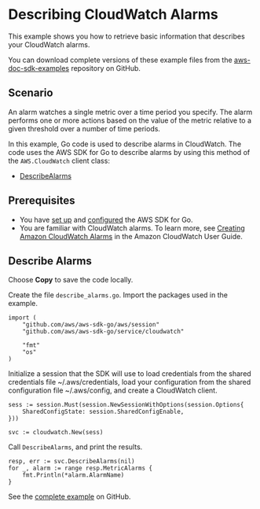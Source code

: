 # Describing CloudWatch Alarms<a name="cw-example-describing-alarms"></a>

This example shows you how to retrieve basic information that describes your CloudWatch alarms\.

You can download complete versions of these example files from the [aws\-doc\-sdk\-examples](https://github.com/awsdocs/aws-doc-sdk-examples/tree/master/go/example_code/cloudwatch) repository on GitHub\.

## Scenario<a name="cw-describe-alarms-scenario"></a>

An alarm watches a single metric over a time period you specify\. The alarm performs one or more actions based on the value of the metric relative to a given threshold over a number of time periods\.

In this example, Go code is used to describe alarms in CloudWatch\. The code uses the AWS SDK for Go to describe alarms by using this method of the `AWS.CloudWatch` client class:
+  [DescribeAlarms](https://docs.aws.amazon.com/sdk-for-go/api/service/cloudwatch/#CloudWatch.DescribeAlarms) 

## Prerequisites<a name="cw-describe-alarms-prerequisites"></a>
+ You have [set up](setting-up.md) and [configured](configuring-sdk.md) the AWS SDK for Go\.
+ You are familiar with CloudWatch alarms\. To learn more, see [Creating Amazon CloudWatch Alarms](https://docs.aws.amazon.com/AmazonCloudWatch/latest/monitoring/AlarmThatSendsEmail.html) in the Amazon CloudWatch User Guide\.

## Describe Alarms<a name="cw-example-alarms"></a>

Choose **Copy** to save the code locally\.

Create the file `describe_alarms.go`\. Import the packages used in the example\.

```
import (
    "github.com/aws/aws-sdk-go/aws/session"
    "github.com/aws/aws-sdk-go/service/cloudwatch"

    "fmt"
    "os"
)
```

Initialize a session that the SDK will use to load credentials from the shared credentials file \~/\.aws/credentials, load your configuration from the shared configuration file \~/\.aws/config, and create a CloudWatch client\.

```
sess := session.Must(session.NewSessionWithOptions(session.Options{
    SharedConfigState: session.SharedConfigEnable,
}))

svc := cloudwatch.New(sess)
```

Call `DescribeAlarms`, and print the results\.

```
resp, err := svc.DescribeAlarms(nil)
for _, alarm := range resp.MetricAlarms {
    fmt.Println(*alarm.AlarmName)
}
```

See the [complete example](https://github.com/awsdocs/aws-doc-sdk-examples/blob/main/go/example_code/cloudwatch/describe_alarms.go) on GitHub\.